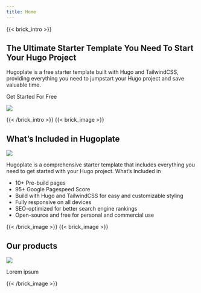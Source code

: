 ```yaml
---
title: Home
---
```


{{< brick_intro >}}

## The Ultimate Starter Template You Need To Start Your Hugo Project

Hugoplate is a free starter template built with Hugo and TailwindCSS, providing everything you need to jumpstart your Hugo project and save valuable time.

Get Started For Free 

![](/uploads/image.jpg)

{{< /brick_intro >}}
{{< brick_image >}}

## What’s Included in Hugoplate

![](/uploads/image.jpg)

Hugoplate is a comprehensive starter template that includes everything you need to get started with your Hugo project. What’s Included in 

- 10+ Pre-build pages
- 95+ Google Pagespeed Score
- Build with Hugo and TailwindCSS for easy and customizable styling
- Fully responsive on all devices
- SEO-optimized for better search engine rankings
- Open-source and free for personal and commercial use


{{< /brick_image >}}
{{< brick_image >}}

## Our products

![](/uploads/image.jpg)

Lorem ipsum

{{< /brick_image >}}
